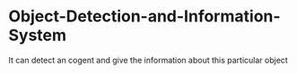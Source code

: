 # Object-Detection-and-Information-System
It can detect an cogent and give the information about this particular object

